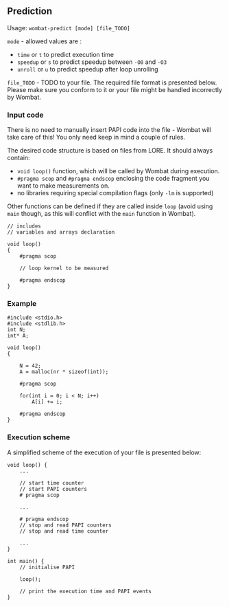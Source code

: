 ## Prediction

Usage: `wombat-predict [mode] [file_TODO]`

`mode` - allowed values are :
* `time` or `t` to predict execution time
* `speedup` or `s` to predict speedup between `-O0` and `-O3` 
* `unroll` or `u` to predict speedup after loop unrolling 

`file_TODO` - TODO to your file. The required file format is presented below. Please make sure you conform to it or your file might be handled incorrectly by Wombat.

### Input code

There is no need to manually insert PAPI code into the file - Wombat will take care of this! You only need keep in mind a couple of rules.

The desired code structure is based on files from LORE. It should always contain:
* `void loop()` function, which will be called by Wombat during execution. 
* `#pragma scop` and `#pragma endscop` enclosing the code fragment you want to make measurements on.
* no libraries requiring special compilation flags (only `-lm` is supported)

Other functions can be defined if they are called inside `loop` (avoid using `main` though, as this will conflict with the `main` function in Wombat).

```$xslt
// includes
// variables and arrays declaration

void loop()
{
    #pragma scop

    // loop kernel to be measured

    #pragma endscop
}
```


### Example

```$xslt
#include <stdio.h>
#include <stdlib.h>
int N;
int* A;

void loop()
{

    N = 42;
    A = malloc(nr * sizeof(int));

    #pragma scop
    
    for(int i = 0; i < N; i++)
        A[i] += i;
            
    #pragma endscop
}
```

### Execution scheme

A simplified scheme of the execution of your file is presented below:

```$xslt
void loop() {
    ...
    
    // start time counter
    // start PAPI counters
    # pragma scop
    
    ...
    
    # pragma endscop
    // stop and read PAPI counters
    // stop and read time counter
    
    ...
}

int main() {
    // initialise PAPI

    loop();

    // print the execution time and PAPI events 
}
```